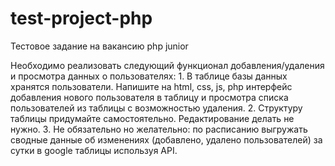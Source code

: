 # test-project-php
Тестовое задание на вакансию php junior

Необходимо реализовать следующий функционал добавления/удаления и просмотра данных о пользователях:
    1. В таблице базы данных хранятся пользователи. Напишите на html, css, js, php интерфейс добавления нового пользователя
    в таблицу и просмотра списка пользователей из таблицы с возможностью удаления.
    2. Структуру таблицы придумайте самостоятельно. Редактирование делать не нужно.
    3. Не обязательно но желательно: по расписанию выгружать сводные данные об изменениях (добавлено, удалено пользователей) 
    за сутки в google таблицы используя API.
